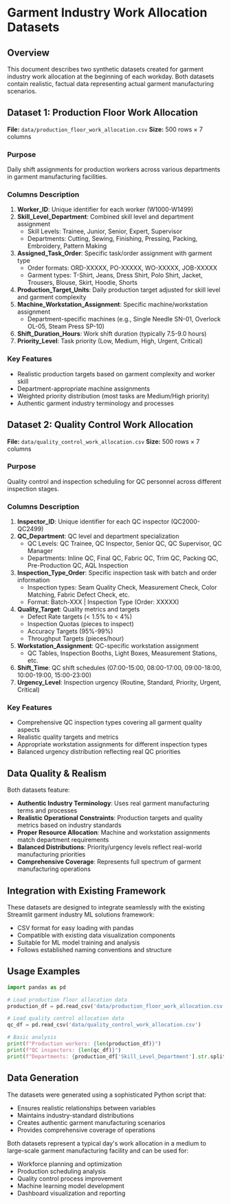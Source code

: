 # Garment Industry Work Allocation Datasets

## Overview
This document describes two synthetic datasets created for garment industry work allocation at the beginning of each workday. Both datasets contain realistic, factual data representing actual garment manufacturing scenarios.

## Dataset 1: Production Floor Work Allocation
**File:** `data/production_floor_work_allocation.csv`
**Size:** 500 rows × 7 columns

### Purpose
Daily shift assignments for production workers across various departments in garment manufacturing facilities.

### Columns Description
1. **Worker_ID**: Unique identifier for each worker (W1000-W1499)
2. **Skill_Level_Department**: Combined skill level and department assignment
   - Skill Levels: Trainee, Junior, Senior, Expert, Supervisor
   - Departments: Cutting, Sewing, Finishing, Pressing, Packing, Embroidery, Pattern Making
3. **Assigned_Task_Order**: Specific task/order assignment with garment type
   - Order formats: ORD-XXXXX, PO-XXXXX, WO-XXXXX, JOB-XXXXX
   - Garment types: T-Shirt, Jeans, Dress Shirt, Polo Shirt, Jacket, Trousers, Blouse, Skirt, Hoodie, Shorts
4. **Production_Target_Units**: Daily production target adjusted for skill level and garment complexity
5. **Machine_Workstation_Assignment**: Specific machine/workstation assignment
   - Department-specific machines (e.g., Single Needle SN-01, Overlock OL-05, Steam Press SP-10)
6. **Shift_Duration_Hours**: Work shift duration (typically 7.5-9.0 hours)
7. **Priority_Level**: Task priority (Low, Medium, High, Urgent, Critical)

### Key Features
- Realistic production targets based on garment complexity and worker skill
- Department-appropriate machine assignments
- Weighted priority distribution (most tasks are Medium/High priority)
- Authentic garment industry terminology and processes

## Dataset 2: Quality Control Work Allocation
**File:** `data/quality_control_work_allocation.csv`
**Size:** 500 rows × 7 columns

### Purpose
Quality control and inspection scheduling for QC personnel across different inspection stages.

### Columns Description
1. **Inspector_ID**: Unique identifier for each QC inspector (QC2000-QC2499)
2. **QC_Department**: QC level and department specialization
   - QC Levels: QC Trainee, QC Inspector, Senior QC, QC Supervisor, QC Manager
   - Departments: Inline QC, Final QC, Fabric QC, Trim QC, Packing QC, Pre-Production QC, AQL Inspection
3. **Inspection_Type_Order**: Specific inspection task with batch and order information
   - Inspection types: Seam Quality Check, Measurement Check, Color Matching, Fabric Defect Check, etc.
   - Format: Batch-XXX | Inspection Type (Order: XXXXX)
4. **Quality_Target**: Quality metrics and targets
   - Defect Rate targets (< 1.5% to < 4%)
   - Inspection Quotas (pieces to inspect)
   - Accuracy Targets (95%-99%)
   - Throughput Targets (pieces/hour)
5. **Workstation_Assignment**: QC-specific workstation assignment
   - QC Tables, Inspection Booths, Light Boxes, Measurement Stations, etc.
6. **Shift_Time**: QC shift schedules (07:00-15:00, 08:00-17:00, 09:00-18:00, 10:00-19:00, 15:00-23:00)
7. **Urgency_Level**: Inspection urgency (Routine, Standard, Priority, Urgent, Critical)

### Key Features
- Comprehensive QC inspection types covering all garment quality aspects
- Realistic quality targets and metrics
- Appropriate workstation assignments for different inspection types
- Balanced urgency distribution reflecting real QC priorities

## Data Quality & Realism
Both datasets feature:
- **Authentic Industry Terminology**: Uses real garment manufacturing terms and processes
- **Realistic Operational Constraints**: Production targets and quality metrics based on industry standards
- **Proper Resource Allocation**: Machine and workstation assignments match department requirements
- **Balanced Distributions**: Priority/urgency levels reflect real-world manufacturing priorities
- **Comprehensive Coverage**: Represents full spectrum of garment manufacturing operations

## Integration with Existing Framework
These datasets are designed to integrate seamlessly with the existing Streamlit garment industry ML solutions framework:
- CSV format for easy loading with pandas
- Compatible with existing data visualization components
- Suitable for ML model training and analysis
- Follows established naming conventions and structure

## Usage Examples
```python
import pandas as pd

# Load production floor allocation data
production_df = pd.read_csv('data/production_floor_work_allocation.csv')

# Load quality control allocation data
qc_df = pd.read_csv('data/quality_control_work_allocation.csv')

# Basic analysis
print(f"Production workers: {len(production_df)}")
print(f"QC inspectors: {len(qc_df)}")
print(f"Departments: {production_df['Skill_Level_Department'].str.split(' - ').str[1].unique()}")
```

## Data Generation
The datasets were generated using a sophisticated Python script that:
- Ensures realistic relationships between variables
- Maintains industry-standard distributions
- Creates authentic garment manufacturing scenarios
- Provides comprehensive coverage of operations

Both datasets represent a typical day's work allocation in a medium to large-scale garment manufacturing facility and can be used for:
- Workforce planning and optimization
- Production scheduling analysis
- Quality control process improvement
- Machine learning model development
- Dashboard visualization and reporting
